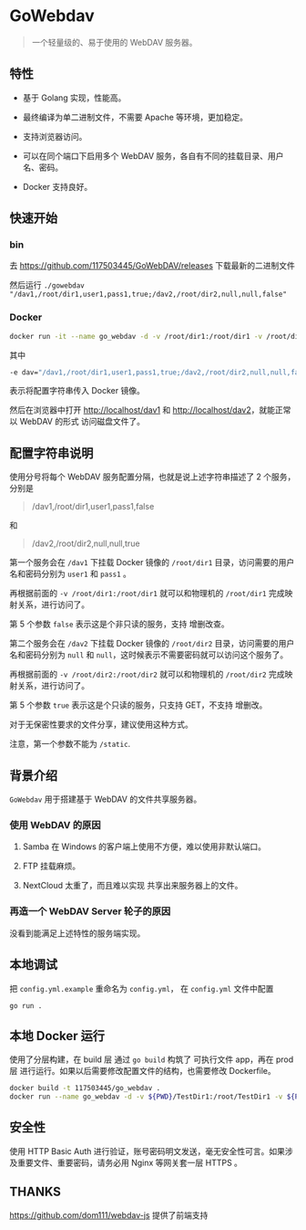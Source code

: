 # GoWebdav

> 一个轻量级的、易于使用的 WebDAV 服务器。

## 特性

- 基于 Golang 实现，性能高。

- 最终编译为单二进制文件，不需要 Apache 等环境，更加稳定。

- 支持浏览器访问。

- 可以在同个端口下启用多个 WebDAV 服务，各自有不同的挂载目录、用户名、密码。

- Docker 支持良好。

## 快速开始

### bin

去 <https://github.com/117503445/GoWebDAV/releases> 下载最新的二进制文件

然后运行 `./gowebdav "/dav1,/root/dir1,user1,pass1,true;/dav2,/root/dir2,null,null,false"`

### Docker

```sh
docker run -it --name go_webdav -d -v /root/dir1:/root/dir1 -v /root/dir2:/root/dir2 -e dav="/dav1,/root/dir1,user1,pass1,true;/dav2,/root/dir2,null,null,false" -p 80:80 --restart=unless-stopped 117503445/go_webdav
```

其中

```sh
-e dav="/dav1,/root/dir1,user1,pass1,true;/dav2,/root/dir2,null,null,false"
```

表示将配置字符串传入 Docker 镜像。

然后在浏览器中打开 <http://localhost/dav1> 和 <http://localhost/dav2>，就能正常以 WebDAV 的形式 访问磁盘文件了。

## 配置字符串说明

使用分号将每个 WebDAV 服务配置分隔，也就是说上述字符串描述了 2 个服务，分别是

> /dav1,/root/dir1,user1,pass1,false

和

> /dav2,/root/dir2,null,null,true

第一个服务会在 `/dav1` 下挂载 Docker 镜像的 `/root/dir1` 目录，访问需要的用户名和密码分别为 `user1` 和 `pass1` 。

再根据前面的 `-v /root/dir1:/root/dir1` 就可以和物理机的 `/root/dir1` 完成映射关系，进行访问了。

第 5 个参数 `false` 表示这是个非只读的服务，支持 增删改查。

第二个服务会在 `/dav2` 下挂载 Docker 镜像的 `/root/dir2` 目录，访问需要的用户名和密码分别为 `null` 和 `null`，这时候表示不需要密码就可以访问这个服务了。

再根据前面的 `-v /root/dir2:/root/dir2` 就可以和物理机的 `/root/dir2` 完成映射关系，进行访问了。

第 5 个参数 `true` 表示这是个只读的服务，只支持 GET，不支持 增删改。

对于无保密性要求的文件分享，建议使用这种方式。

注意，第一个参数不能为 `/static`.

## 背景介绍

`GoWebdav` 用于搭建基于 WebDAV 的文件共享服务器。

### 使用 WebDAV 的原因

1. Samba 在 Windows 的客户端上使用不方便，难以使用非默认端口。

2. FTP 挂载麻烦。

3. NextCloud 太重了，而且难以实现 共享出来服务器上的文件。

### 再造一个 WebDAV Server 轮子的原因

没看到能满足上述特性的服务端实现。

## 本地调试

把 `config.yml.example` 重命名为 `config.yml`， 在 `config.yml` 文件中配置

`go run .`

## 本地 Docker 运行

使用了分层构建，在 build 层 通过 `go build` 构筑了 可执行文件 app，再在 prod 层 进行运行。如果以后需要修改配置文件的结构，也需要修改 Dockerfile。

```sh
docker build -t 117503445/go_webdav .
docker run --name go_webdav -d -v ${PWD}/TestDir1:/root/TestDir1 -v ${PWD}/TestDir2:/root/TestDir2 -e dav="/dav1,/root/TestDir1,user1,pass1,false;/dav2,/root/TestDir2,user2,pass2,true" -p 80:80 --restart=unless-stopped 117503445/go_webdav
```

## 安全性

使用 HTTP Basic Auth 进行验证，账号密码明文发送，毫无安全性可言。如果涉及重要文件、重要密码，请务必用 Nginx 等网关套一层 HTTPS 。

## THANKS

<https://github.com/dom111/webdav-js> 提供了前端支持
